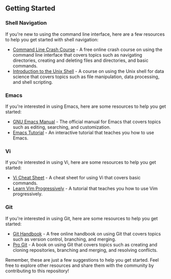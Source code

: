 ## Getting Started

### Shell Navigation

If you're new to using the command line interface, here are a few resources to help you get started with shell navigation:

- [Command Line Crash Course](https://learnpythonthehardway.org/book/appendixa.html) - A free online crash course on using the command line interface that covers topics such as navigating directories, creating and deleting files and directories, and basic commands.
- [Introduction to the Unix Shell](https://www.datacamp.com/courses/introduction-to-shell-for-data-science) - A course on using the Unix shell for data science that covers topics such as file manipulation, data processing, and shell scripting.

### Emacs

If you're interested in using Emacs, here are some resources to help you get started:

- [GNU Emacs Manual](https://www.gnu.org/software/emacs/manual/emacs.html) - The official manual for Emacs that covers topics such as editing, searching, and customization.
- [Emacs Tutorial](https://www.gnu.org/software/emacs/tour/) - An interactive tutorial that teaches you how to use Emacs.

### Vi

If you're interested in using Vi, here are some resources to help you get started:

- [Vi Cheat Sheet](https://www.fprintf.net/vimCheatSheet.html) - A cheat sheet for using Vi that covers basic commands.
- [Learn Vim Progressively](http://yannesposito.com/Scratch/en/blog/Learn-Vim-Progressively/) - A tutorial that teaches you how to use Vim progressively.

### Git

If you're interested in using Git, here are some resources to help you get started:

- [Git Handbook](https://guides.github.com/introduction/git-handbook/) - A free online handbook on using Git that covers topics such as version control, branching, and merging.
- [Pro Git](https://git-scm.com/book/en/v2) - A book on using Git that covers topics such as creating and cloning repositories, branching and merging, and resolving conflicts.

Remember, these are just a few suggestions to help you get started. Feel free to explore other resources and share them with the community by contributing to this repository!
